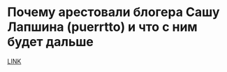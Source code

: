 # Почему арестовали блогера Сашу Лапшина (puerrtto) и что с ним будет дальше



[LINK](https://varlamov.ru/2195744.html)
